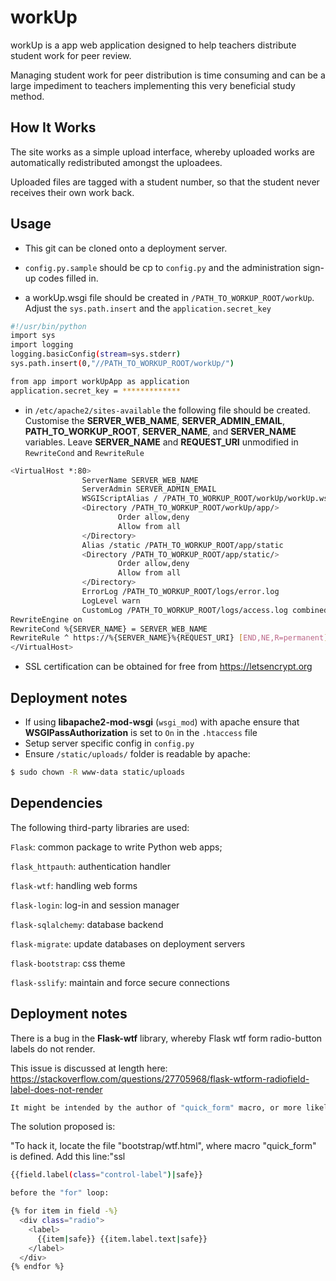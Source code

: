 # workUp
workUp is a app web application designed to help teachers distribute student work for peer review.

Managing student work for peer distribution is time consuming and can be a large impediment to
teachers implementing this very beneficial study method.

## How It Works

The site works as a simple upload interface, whereby uploaded works are automatically
redistributed amongst the uploadees.

Uploaded files are tagged with a student number, so that the student never receives
their own work back.

## Usage

* This git can be cloned onto a deployment server.

* `config.py.sample` should be cp to `config.py` and the administration sign-up codes filled in.

* a workUp.wsgi file should be created in `/PATH_TO_WORKUP_ROOT/workUp`. Adjust the `sys.path.insert`
and the `application.secret_key`

```sh
#!/usr/bin/python
import sys
import logging
logging.basicConfig(stream=sys.stderr)
sys.path.insert(0,"//PATH_TO_WORKUP_ROOT/workUp/")

from app import workUpApp as application
application.secret_key = *************
```

* in `/etc/apache2/sites-available` the following file should be created. Customise the
**SERVER_WEB_NAME**, **SERVER_ADMIN_EMAIL**, **PATH_TO_WORKUP_ROOT**, **SERVER_NAME**,
 and **SERVER_NAME** variables. Leave **SERVER_NAME** and **REQUEST_URI** unmodified in
 `RewriteCond` and `RewriteRule`

```sh
<VirtualHost *:80>
                ServerName SERVER_WEB_NAME
                ServerAdmin SERVER_ADMIN_EMAIL
                WSGIScriptAlias / /PATH_TO_WORKUP_ROOT/workUp/workUp.wsgi
                <Directory /PATH_TO_WORKUP_ROOT/workUp/app/>
                        Order allow,deny
                        Allow from all
                </Directory>
                Alias /static /PATH_TO_WORKUP_ROOT/app/static
                <Directory /PATH_TO_WORKUP_ROOT/app/static/>
                        Order allow,deny
                        Allow from all
                </Directory>
                ErrorLog /PATH_TO_WORKUP_ROOT/logs/error.log
                LogLevel warn
                CustomLog /PATH_TO_WORKUP_ROOT/logs/access.log combined
RewriteEngine on
RewriteCond %{SERVER_NAME} = SERVER_WEB_NAME
RewriteRule ^ https://%{SERVER_NAME}%{REQUEST_URI} [END,NE,R=permanent]
</VirtualHost>
```

* SSL certification can be obtained for free from https://letsencrypt.org

## Deployment notes

* If using **libapache2-mod-wsgi** (`wsgi_mod`) with apache ensure that **WSGIPassAuthorization** is set to `On` in the `.htaccess` file
* Setup server specific config in `config.py`
* Ensure `/static/uploads/` folder is readable by apache:
```sh
$ sudo chown -R www-data static/uploads
```


## Dependencies

The following third-party libraries are used:

`Flask`: common package to write Python web apps;

`flask_httpauth`: authentication handler

`flask-wtf`: handling web forms

`flask-login`: log-in and session manager

`flask-sqlalchemy`: database backend

`flask-migrate`: update databases on deployment servers

`flask-bootstrap`: css theme

`flask-sslify`: maintain and force secure connections

## Deployment notes

There is a bug in the **Flask-wtf** library, whereby Flask wtf form radio-button labels do not render.

This issue is discussed at length here: https://stackoverflow.com/questions/27705968/flask-wtform-radiofield-label-does-not-render

```sh
It might be intended by the author of "quick_form" macro, or more likely he/she missed a line of code to render out the label of RadioField, as the same is done for other types of fields.
```

The solution proposed is:

"To hack it, locate the file "bootstrap/wtf.html", where macro "quick_form" is defined.
Add this line:"ssl

```sh
{{field.label(class="control-label")|safe}}

before the "for" loop:

{% for item in field -%}
  <div class="radio">
    <label>
      {{item|safe}} {{item.label.text|safe}}
    </label>
  </div>
{% endfor %}
```
